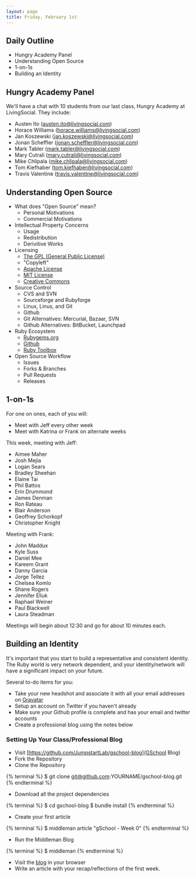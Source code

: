 ```yaml
---
layout: page
title: Friday, February 1st
---
```


## Daily Outline

* Hungry Academy Panel
* Understanding Open Source
* 1-on-1s
* Building an Identity

## Hungry Academy Panel

We'll have a chat with 10 students from our last class, Hungry Academy at LivingSocial. They include:

* Austen Ito (austen.ito@livingsocial.com)
* Horace Williams (horace.williams@livingsocial.com)
* Jan Koszewski (jan.koszewski@livingsocial.com)
* Jonan Scheffler (jonan.scheffler@livingsocial.com)
* Mark Tabler (mark.tabler@livingsocial.com)
* Mary Cutrali (mary.cutrali@livingsocial.com)
* Mike Chlipala (mike.chlipala@livingsocial.com)
* Tom Kiefhaber (tom.kiefhaber@livingsocial.com)
* Travis Valentine (travis.valentine@livingsocial.com)

## Understanding Open Source

* What does "Open Source" mean?
  * Personal Motivations
  * Commercial Motivations
* Intellectual Property Concerns
  * Usage
  * Redistribution
  * Derivitive Works
* Licensing
  * [The GPL (General Public License)](http://en.wikipedia.org/wiki/GNU_General_Public_License)
  * "Copyleft"
  * [Apache License](http://en.wikipedia.org/wiki/Apache_License)
  * [MIT License](http://en.wikipedia.org/wiki/MIT_License)
  * [Creative Commons](http://creativecommons.org/)
* Source Control
  * CVS and SVN
  * Sourceforge and Rubyforge
  * Linux, Linus, and Git
  * Github
  * Git Alternatives: Mercurial, Bazaar, SVN
  * Github Alternatives: BitBucket, Launchpad
* Ruby Ecosystem
  * [Rubygems.org](http://rubygems.org)
  * [Github](http://github.com)
  * [Ruby Toolbox](http://ruby-toolbox.com)
* Open Source Workflow
  * Issues
  * Forks & Branches
  * Pull Requests
  * Releases

## 1-on-1s

For one on ones, each of you will:

* Meet with Jeff every other week
* Meet with Katrina or Frank on alternate weeks

This week, meeting with Jeff:

* Aimee Maher
* Josh Mejia
* Logan Sears
* Bradley Sheehan
* Elaine Tai
* Phil Battos
* Erin Drummond
* James Denman
* Ron Rateau
* Blair Anderson
* Geoffrey Schorkopf
* Christopher Knight

Meeting with Frank:

* John Maddux
* Kyle Suss
* Daniel Mee
* Kareem Grant
* Danny Garcia
* Jorge Tellez
* Chelsea Komlo
* Shane Rogers
* Jennifer Eliuk
* Raphael Weiner
* Paul Blackwell
* Laura Steadman

Meetings will begin about 12:30 and go for about 10 minutes each.

## Building an Identity

It's important that you start to build a representative and consistent identity. The Ruby world is very network dependent, and your identity/network will have a significant impact on your future.

Several to-do items for you:

* Take your new headshot and associate it with all your email addresses on [Gravatar](http://gravatar.com)
* Setup an account on Twitter if you haven't already
* Make sure your Github profile is complete and has your email and twitter accounts
* Create a professional blog using the notes below

### Setting Up Your Class/Professional Blog

* Visit [https://github.com/JumpstartLab/gschool-blog](GSchool Blog)
* Fork the Repository
* Clone the Repository

{% terminal %}
$ git clone git@github.com:YOURNAME/gschool-blog.git
{% endterminal %}

* Download all the project dependencies

{% terminal %}
$ cd gschool-blog
$ bundle install
{% endterminal %}

* Create your first article

{% terminal %}
$  middleman article "gSchool - Week 0"
{% endterminal %}

* Run the Middleman Blog

{% terminal %}
$ middleman
{% endterminal %}

* Visit the [blog](http://localhost:4567) in your browser
* Write an article with your recap/reflections of the first week.